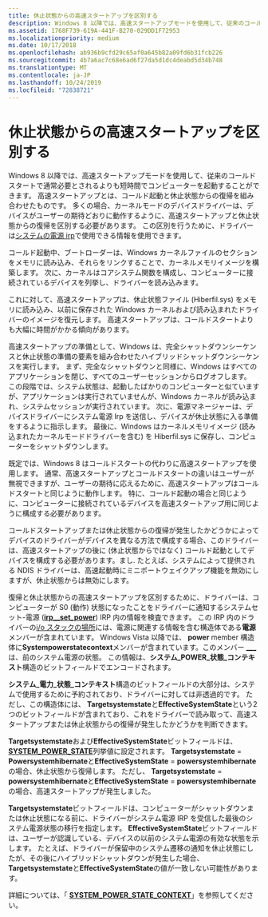 ```yaml
---
title: 休止状態からの高速スタートアップを区別する
description: Windows 8 以降では、高速スタートアップモードを使用して、従来のコールドスタートで通常必要とされるよりも短時間でコンピューターを起動することができます。
ms.assetid: 1768F739-619A-441F-B270-029DD1F72953
ms.localizationpriority: medium
ms.date: 10/17/2018
ms.openlocfilehash: ab936b9cfd29c65af0a645b82a09fd6b31fcb226
ms.sourcegitcommit: 4b7a6ac7c68e6ad6f27da5d1dc4deabd5d34b748
ms.translationtype: MT
ms.contentlocale: ja-JP
ms.lasthandoff: 10/24/2019
ms.locfileid: "72838721"
---
```

# <a name="distinguishing-fast-startup-from-wake-from-hibernation"></a>休止状態からの高速スタートアップを区別する


Windows 8 以降では、高速スタートアップモードを使用して、従来のコールドスタートで通常必要とされるよりも短時間でコンピューターを起動することができます。 高速スタートアップとは、コールド起動と休止状態からの復帰を組み合わせたものです。 多くの場合、カーネルモードのデバイスドライバーは、デバイスがユーザーの期待どおりに動作するように、高速スタートアップと休止状態からの復帰を区別する必要があります。 この区別を行うために、ドライバーは[システムの電源 irp](power-irps-for-the-system.md)で使用できる情報を使用できます。

コールド起動中、ブートローダーは、Windows カーネルファイルのセクションをメモリに読み込み、それらをリンクすることで、カーネルメモリイメージを構築します。 次に、カーネルはコアシステム関数を構成し、コンピューターに接続されているデバイスを列挙し、ドライバーを読み込みます。

これに対して、高速スタートアップは、休止状態ファイル (Hiberfil.sys) をメモリに読み込み、以前に保存された Windows カーネルおよび読み込まれたドライバーのイメージを復元します。 高速スタートアップは、コールドスタートよりも大幅に時間がかかる傾向があります。

高速スタートアップの準備として、Windows は、完全シャットダウンシーケンスと休止状態の準備の要素を組み合わせたハイブリッドシャットダウンシーケンスを実行します。 まず、完全なシャットダウンと同様に、Windows はすべてのアプリケーションを閉じ、すべてのユーザーセッションからログオフします。 この段階では、システム状態は、起動したばかりのコンピューターと似ていますが、アプリケーションは実行されていませんが、Windows カーネルが読み込まれ、システムセッションが実行されています。 次に、電源マネージャーは、デバイスドライバーにシステム電源 Irp を送信し、デバイスが休止状態に入る準備をするように指示します。 最後に、Windows はカーネルメモリイメージ (読み込まれたカーネルモードドライバーを含む) を Hiberfil.sys に保存し、コンピューターをシャットダウンします。

既定では、Windows 8 はコールドスタートの代わりに高速スタートアップを使用します。 通常、高速スタートアップとコールドスタートの違いはユーザーが無視できますが、ユーザーの期待に応えるために、高速スタートアップはコールドスタートと同じように動作します。 特に、コールド起動の場合と同じように、コンピューターに接続されているデバイスを高速スタートアップ用に同じように構成する必要があります。

コールドスタートアップまたは休止状態からの復帰が発生したかどうかによってデバイスのドライバーがデバイスを異なる方法で構成する場合、このドライバーは、高速スタートアップの後に (休止状態からではなく) コールド起動としてデバイスを構成する必要があります。まし. たとえば、システムによって提供される NDIS ドライバーは、高速起動時にミニポートウェイクアップ機能を無効にしますが、休止状態からは無効にします。

復帰と休止状態からの高速スタートアップを区別するために、ドライバーは、コンピューターが S0 (動作) 状態になったことをドライバーに通知するシステムセット-電源 ([**irp\_\_set\_power**](https://docs.microsoft.com/windows-hardware/drivers/kernel/irp-mn-set-power)) IRP 内の情報を検査できます。 この IRP 内のドライバーの[i/o スタックの場所](https://docs.microsoft.com/windows-hardware/drivers/ddi/wdm/ns-wdm-_io_stack_location)には、電源に関連する情報を含む構造体である**電源**メンバーが含まれています。 Windows Vista 以降では、 **power** member 構造体に**Systempowerstatecontext**メンバーが含まれています。このメンバー [ **\_\_\_** ](https://docs.microsoft.com/windows-hardware/drivers/ddi/wdm/ns-wdm-_system_power_state_context)は、前のシステム電源の状態。 この情報は、**システム\_POWER\_状態\_コンテキスト**構造のビットフィールドでエンコードされます。

**システム\_電力\_状態\_コンテキスト**構造のビットフィールドの大部分は、システムで使用するために予約されており、ドライバーに対しては非透過的です。 ただし、この構造体には、 **Targetsystemstate**と**EffectiveSystemState**という2つのビットフィールドが含まれており、これをドライバーで読み取って、高速スタートアップまたは休止状態からの復帰が発生したかどうかを判断できます。

**Targetsystemstate**および**EffectiveSystemState**ビットフィールドは、 [**SYSTEM\_POWER\_STATE**](https://docs.microsoft.com/windows-hardware/drivers/ddi/wdm/ne-wdm-_system_power_state)列挙値に設定されます。 **Targetsystemstate** = **Powersystemhibernate**と**EffectiveSystemState** = **powersystemhibernate**の場合、休止状態から復帰します。 ただし、 **Targetsystemstate** = **powersystemhibernate**と**EffectiveSystemState** = **powersystemhibernate**の場合、高速スタートアップが発生しました。

**Targetsystemstate**ビットフィールドは、コンピューターがシャットダウンまたは休止状態になる前に、ドライバーがシステム電源 IRP を受信した最後のシステム電源状態の移行を指定します。 **EffectiveSystemState**ビットフィールドは、ユーザーが認識している、デバイスの以前のシステム電源の有効な状態を示します。 たとえば、ドライバーが保留中のシステム遷移の通知を休止状態にしたが、その後にハイブリッドシャットダウンが発生した場合、 **Targetsystemstate**と**EffectiveSystemState**の値が一致しない可能性があります。

詳細については、「 [**SYSTEM\_POWER\_STATE\_CONTEXT**](https://docs.microsoft.com/windows-hardware/drivers/ddi/wdm/ns-wdm-_system_power_state_context)」を参照してください。

 

 




